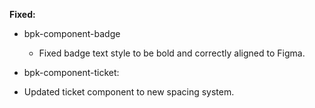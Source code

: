 **Fixed:**
 - bpk-component-badge
   - Fixed badge text style to be bold and correctly aligned to Figma.

 - bpk-component-ticket:
  - Updated ticket component to new spacing system.
